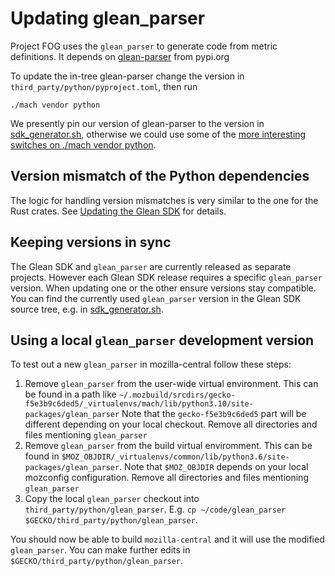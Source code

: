 # Updating glean_parser

Project FOG uses the `glean_parser` to generate code from metric definitions.
It depends on [glean-parser] from pypi.org

[glean-parser]: https://pypi.org/project/glean-parser/

To update the in-tree glean-parser change the version in `third_party/python/pyproject.toml`,
then run

```
./mach vendor python
```

We presently pin our version of glean-parser to the version in [sdk_generator.sh],
otherwise we could use some of the
[more interesting switches on ./mach vendor python][vendor-python].

[vendor-python]: /python/index

## Version mismatch of the Python dependencies

The logic for handling version mismatches is very similar to the one for the Rust crates.
See [Updating the Glean SDK](updating_sdk.md) for details.

## Keeping versions in sync

The Glean SDK and `glean_parser` are currently released as separate projects.
However each Glean SDK release requires a specific `glean_parser` version.
When updating one or the other ensure versions stay compatible.
You can find the currently used `glean_parser` version in the Glean SDK source tree, e.g. in [sdk_generator.sh].

[sdk_generator.sh]: https://github.com/mozilla/glean/blob/main/glean-core/ios/sdk_generator.sh#L28

## Using a local `glean_parser` development version

To test out a new `glean_parser` in mozilla-central follow these steps:

1. Remove `glean_parser` from the user-wide virtual environment.
   This can be found in a path like `~/.mozbuild/srcdirs/gecko-f5e3b9c6ded5/_virtualenvs/mach/lib/python3.10/site-packages/glean_parser`
   Note that the `gecko-f5e3b9c6ded5` part will be different depending on your local checkout.
   Remove all directories and files mentioning `glean_parser`
2. Remove `glean_parser` from the build virtual enviromment.
   This can be found in `$MOZ_OBJDIR/_virtualenvs/common/lib/python3.6/site-packages/glean_parser`.
   Note that `$MOZ_OBJDIR` depends on your local mozconfig configuration.
   Remove all directories and files mentioning `glean_parser`
3. Copy the local `glean_parser` checkout into `third_party/python/glean_parser`.
   E.g. `cp ~/code/glean_parser $GECKO/third_party/python/glean_parser`.

You should now be able to build `mozilla-central` and it will use the modified `glean_parser`.
You can make further edits in `$GECKO/third_party/python/glean_parser`.
